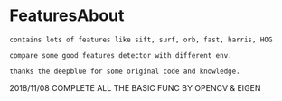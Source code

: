 # FeaturesAbout
	contains lots of features like sift, surf, orb, fast, harris, HOG

	compare some good features detector with different env.

	thanks the deepblue for some original code and knowledge.

2018/11/08 COMPLETE ALL THE BASIC FUNC BY OPENCV & EIGEN

